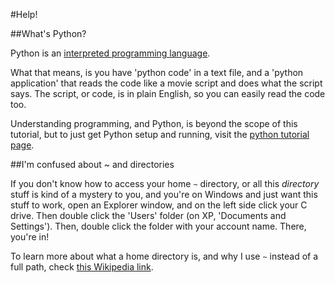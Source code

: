 
#Help!

##What's Python?

Python is an [interpreted programming language](https://en.wikipedia.org/wiki/Interpreted_language).

What that means, is you have 'python code' in a text file, and a 'python application' that reads the code like a movie script and does what the script says. The script, or code, is in plain English, so you can easily read the code too.

Understanding programming, and Python, is beyond the scope of this tutorial, but to just get Python setup and running, visit the [python tutorial page](faq_python.md).

##I'm confused about ~ and directories

If you don't know how to access your home `~` directory, or all this *directory* stuff is kind of a mystery to you, and you're on Windows and just want this stuff to work, open an Explorer window, and on the left side click your C drive. Then double click the 'Users' folder (on XP, 'Documents and Settings'). Then, double click the folder with your account name. There, you're in!

To learn more about what a home directory is, and why I use `~` instead of a full path, check [this Wikipedia link](https://en.wikipedia.org/wiki/Home_directory).
